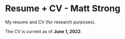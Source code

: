 # Resume + CV - Matt Strong

My resume and CV (for research purposes).

The CV is current as of **June 1, 2022**.
